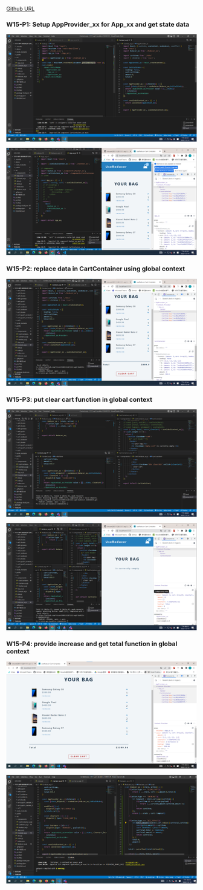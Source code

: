 [Github URL](https://github.com/vincent20011128/1111-wp1-booklist-210410139/blob/main/demo/md/w13/w13.md)

### W15-P1: Setup AppProvider_xx for App_xx and get state data

![](w15-p1-1.png)

![](w15-p1-2.png)

### W15-P2: replace data in CartContainer using global context

![](w15-p2.png)

### W15-P3: put clear cart function in global context

![](w15-p3-1.png)

![](w15-p3-2.png)

### W15-P4: provide increase and get total function in global context

![](w15-p4-1.png)

![](w15-p4-2.png)



